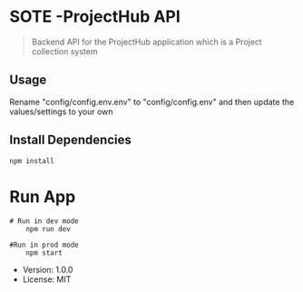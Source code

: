 # SOTE -ProjectHub API

> Backend API for the ProjectHub application which is a Project collection system

## Usage

Rename "config/config.env.env" to "config/config.env" and then update the values/settings to your own

## Install Dependencies

```
npm install
```

# Run App

```
# Run in dev mode
    npm run dev

#Run in prod mode
    npm start
```

- Version: 1.0.0
- License: MIT
